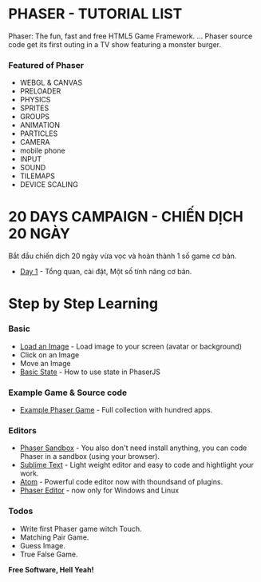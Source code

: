 # PHASER - TUTORIAL LIST

Phaser: The fun, fast and free HTML5 Game Framework. ... Phaser source code get its first outing in a TV show featuring a monster burger.

### Featured of Phaser
* WEBGL & CANVAS
* PRELOADER
* PHYSICS
* SPRITES
* GROUPS
* ANIMATION
* PARTICLES
* CAMERA
* mobile phone
* INPUT
* SOUND
* TILEMAPS
* DEVICE SCALING

# 20 DAYS CAMPAIGN - CHIẾN DỊCH 20 NGÀY
Bắt đầu chiến dịch 20 ngày vừa vọc và hoàn thành 1 số game cơ bản.

* [Day 1] - Tổng quan, cài đặt, Một số tính năng cơ bản. 

# Step by Step Learning

### Basic
* [Load an Image] - Load image to your screen (avatar or background)
* Click on an Image
* Move an Image
* [Basic State] - How to use state in PhaserJS

### Example Game & Source code

* [Example Phaser Game] - Full collection with hundred apps.

### Editors

* [Phaser Sandbox] - You also don't need install anything, you can code Phaser in a sandbox (using your browser).
* [Sublime Text] - Light weight editor and easy to code and hightlight your work.
* [Atom] - Powerful code editor now with thoundsand of plugins.
* [Phaser Editor] - now only for Windows and Linux

### Todos

 - Write first Phaser game witch Touch.
 - Matching Pair Game.
 - Guess Image.
 - True False Game.


**Free Software, Hell Yeah!**

[//]: # (These are reference links used in the body of this note and get stripped out when the markdown processor does its job. There is no need to format nicely because it shouldn't be seen. Thanks SO - http://stackoverflow.com/questions/4823468/store-comments-in-markdown-syntax)


   [Example Phaser Game]: <http://pgl.ilinov.eu/>
   [Phaser Sandbox]: <https://phaser.io/sandbox>
   [Sublime Text]: <https://www.sublimetext.com/>
   [Atom]: <https://atom.io/>
   [Phaser Editor]: <http://phasereditor.boniatillo.com/>

   [Load an Image]: <https://phaser.io/examples/v2/basics/01-load-an-image>
   [Basic State]: <http://perplexingtech.weebly.com/game-dev-blog/using-states-in-phaserjs-javascript-game-developement>
   [Day 1]: <https://github.com/nvminhtu/LearnPhaser/blob/master/DAY1.md>	